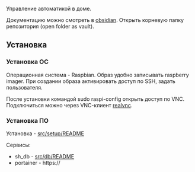 Управление автоматикой в доме.

Документацию можно смотреть в [obsidian](https://obsidian.md/). Открыть корневую папку репозитория (open folder as vault).

## Установка

### Установка ОС

Операционная система - Raspbian. Образ удобно записывать raspberry imager. При создании образа активировать доступ по SSH, задать пользователя.

После установки командой sudo raspi-config открыть доступ по VNC. Подключиться можно через VNC-клиент [realvnc](https://www.realvnc.com/en/connect/download/viewer/).

### Установка ПО

Установка - [src/setup/README](src/setup/README.md)

Сервисы:

- sh_db - [src/db/README](src/db/README.md)
- portainer - https://
